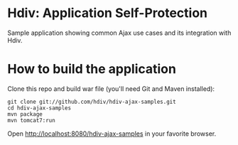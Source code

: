 Hdiv: Application Self-Protection
=================================
Sample application showing common Ajax use cases and its integration with Hdiv.

How to build the application
============================
Clone this repo and build war file (you'll need Git and Maven installed):

    git clone git://github.com/hdiv/hdiv-ajax-samples.git
    cd hdiv-ajax-samples
    mvn package
    mvn tomcat7:run

Open [http://localhost:8080/hdiv-ajax-samples](http://localhost:8080/hdiv-ajax-samples) in your favorite browser.

